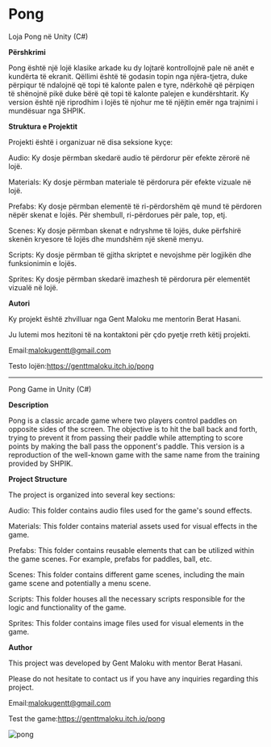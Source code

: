 # Pong

Loja Pong në Unity (C#)

**Përshkrimi**

Pong është një lojë klasike arkade ku dy lojtarë kontrollojnë pale në anët e kundërta të ekranit. Qëllimi është të godasin topin nga njëra-tjetra, duke përpiqur të ndalojnë që topi të kalonte palen e tyre, ndërkohë që përpiqen të shënojnë pikë duke bërë që topi të kalonte palejen e kundërshtarit. Ky version është një riprodhim i lojës të njohur me të njëjtin emër nga trajnimi i mundësuar nga SHPIK.

**Struktura e Projektit**

Projekti është i organizuar në disa seksione kyçe:

Audio: Ky dosje përmban skedarë audio të përdorur për efekte zërorë në lojë.

Materials: Ky dosje përmban materiale të përdorura për efekte vizuale në lojë.

Prefabs: Ky dosje përmban elementë të ri-përdorshëm që mund të përdoren nëpër skenat e lojës. Për shembull, ri-përdorues për pale, top, etj.

Scenes: Ky dosje përmban skenat e ndryshme të lojës, duke përfshirë skenën kryesore të lojës dhe mundshëm një skenë menyu.

Scripts: Ky dosje përmban të gjitha skriptet e nevojshme për logjikën dhe funksionimin e lojës.

Sprites: Ky dosje përmban skedarë imazhesh të përdorura për elementët vizualë në lojë.

**Autori**

Ky projekt është zhvilluar nga Gent Maloku me mentorin Berat Hasani.

Ju lutemi mos hezitoni të na kontaktoni për çdo pyetje rreth këtij projekti.

Email:malokugentt@gmail.com

Testo lojën:https://genttmaloku.itch.io/pong

------------------------------------------------------------------------------------------------------------------------------------------------

Pong Game in Unity (C#)

**Description**

Pong is a classic arcade game where two players control paddles on opposite sides of the screen. The objective is to hit the ball back and forth, trying to prevent it from passing their paddle while attempting to score points by making the ball pass the opponent's paddle. This version is a reproduction of the well-known game with the same name from the training provided by SHPIK.

**Project Structure**

The project is organized into several key sections:

Audio: This folder contains audio files used for the game's sound effects.

Materials: This folder contains material assets used for visual effects in the game.

Prefabs: This folder contains reusable elements that can be utilized within the game scenes. For example, prefabs for paddles, ball, etc.

Scenes: This folder contains different game scenes, including the main game scene and potentially a menu scene.

Scripts: This folder houses all the necessary scripts responsible for the logic and functionality of the game.

Sprites: This folder contains image files used for visual elements in the game.

**Author**

This project was developed by Gent Maloku with mentor Berat Hasani.

Please do not hesitate to contact us if you have any inquiries regarding this project.

Email:malokugentt@gmail.com

Test the game:https://genttmaloku.itch.io/pong

![pong](https://github.com/genttmaloku/Pong/assets/121188583/d593cc0b-1575-4bc6-84d8-95d20359d5ed)

